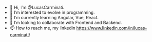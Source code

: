 - 👋 Hi, I’m @LucasCarminati.
- 👀 I’m interested to evolve in programming.
- 🌱 I’m currently learning Angular, Vue, React.
- 💞️ I’m looking to collaborate with Frontend and Backend.
- 📫 How to reach me, my linkedin https://www.linkedin.com/in/lucas-carminati/


